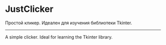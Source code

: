 # JustClicker

Простой кликер. Идеален для изучения библиотеки Tkinter.

---

A simple clicker. Ideal for learning the Tkinter library.